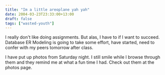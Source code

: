 ```yaml
---
title: "Im a little areoplane yah yah"
date: 2004-03-23T23:33:00+13:00
draft: false
tags: ["wasted-youth"]
---
```


I really don't like doing assignments. But alas, I have to if I want to succeed. Database ER Modeling is going to take some effort, have started, need to confer with my peers tomorrow after class.

I have put up photos from Saturday night. I still smile while I browse through them and they remind me at what a fun time I had. Check out them at the photos page. 